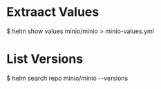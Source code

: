 
# Extraact Values
$ helm show values minio/minio > minio-values.yml

# List Versions
$ helm search repo minio/minio --versions

